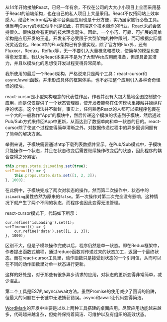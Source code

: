 从14年开始接触React，已经一年有余，不仅在公司的大大小小项目上全面采用基于React的前端架构，也在自己的私人项目上大量采用。React不仅搭网站上效率感人，结合Electron后写全平台桌面应用也是十分方便，实乃居家旅行必备工具。但当年jQuery的地位似乎也是如此，在前端这个技术爆炸的行业，React未必会坚持很久。很快就会有更新的技术理念诞生。因此，一个小巧、可靠、可扩展的简单架构是应用开发的王道。开发者不必受限于大型架构的种种限制，而可根据实际情况灵活变化。React中的Flux架构已有多重实现，除了官方的Flux外，还有Fluxxor，Redux，Reflux等，无一不要引入大量概念和模块，使简单的模型也变得愈发笨重。我认为React本来并不是为了大型Web应用而准备，但却具备其潜力，并且以模块化的思想使开发过程变得异常简单。

我所使用的最后一个React架构，严格说来只是两个工具：react-cursor和async/await函数。并未形成具体的框架体系，也不必把整个应用引入各种奇奇怪怪的模块。

react-cursor是小型架构理念的代表性作品，作者并没有大包大揽地企图控制整个应用，而是仅仅提供了一个状态管理器，使开发者能够在任何模块里接触并操纵程序的状态。这个想法并不新鲜，事实上，任何熟悉React的人都可以把程序包裹在一个大的一般称作“App”的模块中，然后传递这个模块的状态到子模块，然后通过Pub/Sub方式来传回App中更新，从而达到了数据单向和单一状态的目的。react-cursor除了使这个过程变得简单清晰之外，对数据传递过程中的异步回调问题有了简单的解决方案。

举例来说，子模块需要通过http下载列表数据并显示。在Pub/Sub模式中，子模块只能操作一个状态，并且在状态改变后需要继续操作改变后的状态，因此程序的耦合变得之分紧密。

```javascript
this.props.state.isLoading.set(true);
setTimeout(() => {
	this.props.state.data.set([1, 2, 3]);
}, 1000);
```

在此例中，子模块完成了两次对状态的操作，然而第二次操作中，状态中的`isLoading`属性依然为原来的`false`。第一次操作对第二次完全没有影响，这种情况下就产生了两个不同的状态，而程序也因此变得无法管理。

react-cursor模式下，代码如下所示：

```
cur.refine('isLoading').set(1);
setTimeout(() => {
	cur.refine('data').set([1, 2, 3]);
}, 1000);
```

区别不大，但是子模块操作完成以后，程序仍然是单一状态。即在Redux框架中，作者提出函数式编程，通过reduce函数对传递过来的状态加工，返回一个最终状态。而在react-cursor工具里，动作函数只是接受到状态的一个引用值，从而可以在不同的动作函数里对单一状态进行更新。

这样的好处是，对于那些有很多异步请求的应用，对状态的更新变得非常简单，减少混乱。

第二个工具是ES7的async/await方法。虽然Promise的使用减少了回调的陷阱，但最大的问题在于长链中无法捕获错误。async和await让代码变得简洁。

[WordMark](http://wordmarkapp.com)的开发中主要是以以上两种工具搭建的桌面应用。尽管应用功能越来越多，代码越来越复杂，但始终保持着简洁、可维护以及有组织的高效状态。